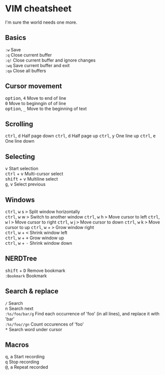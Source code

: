 # VIM cheatsheet

I'm sure the world needs one more.

## Basics
`:w` Save  
`:q` Close current buffer  
`:q!` Close current buffer and ignore changes  
`:wq` Save current buffer and exit  
`:qa` Close all buffers  

## Cursor movement
<kbd>option</kbd>, <kbd>4</kbd> Move to end of line  
<kbd>0</kbd> Move to beginngin of of line  
<kbd>option</kbd>, <kbd>_</kbd> Move to the beginning of text  

## Scrolling
<kbd>ctrl</kbd>, <kbd>d</kbd> Half page down
<kbd>ctrl</kbd>, <kbd>d</kbd> Half page up
<kbd>ctrl</kbd>, <kbd>y</kbd> One line up
<kbd>ctrl</kbd>, <kbd>e</kbd> One line down

## Selecting

<kbd>v</kbd> Start selection  
<kbd>ctrl</kbd> + <kbd>v</kbd> Multi-cursor select  
<kbd>shift</kbd> + <kbd>v</kbd> Multiline select  
<kbd>g</kbd>, <kbd>v</kbd> Select previous  

## Windows
<kbd>ctrl</kbd>, <kbd>w</kbd> s <kbd>></kbd> Split window horizontally  
<kbd>ctrl</kbd>, <kbd>w</kbd> w <kbd>></kbd> Switch to another window
<kbd>ctrl</kbd>, <kbd>w</kbd> h <kbd>></kbd> Move cursor to left
<kbd>ctrl</kbd>, <kbd>w</kbd> l <kbd>></kbd> Move cursor to right
<kbd>ctrl</kbd>, <kbd>w</kbd> j <kbd>></kbd> Move cursor to down
<kbd>ctrl</kbd>, <kbd>w</kbd> k <kbd>></kbd> Move cursor to up
<kbd>ctrl</kbd>, <kbd>w</kbd> + <kbd>></kbd> Grow window right  
<kbd>ctrl</kbd>, <kbd>w</kbd> + <kbd><</kbd> Shrink window left  
  <kbd>ctrl</kbd>, <kbd>w</kbd> + <kbd>+</kbd> Grow window up  
<kbd>ctrl</kbd>, <kbd>w</kbd> + <kbd>-</kbd> Shrink window down  

## NERDTree

<kbd>shift</kbd></kbd> + <kbd>D</kbd> Remove bookmark  
`:Bookmark` Bookmark  

## Search & replace

`/` Search  
<kbd>n</kbd> Search next  
`:%s/foo/bar/g` Find each occurrence of 'foo' (in all lines), and replace it with 'bar'  
`:%s/foo//gn` Count occurences of 'foo'  
<kbd>*</kbd> Search word under cursor  

## Macros

<kbd>q</kbd>, <kbd>a</kbd> Start recording  
<kbd>q</kbd> Stop recording  
<kbd>@</kbd>, <kbd>a</kbd> Repeat recorded


